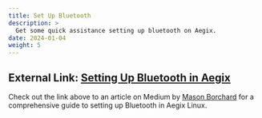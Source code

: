 ```yaml
---
title: Set Up Bluetooth
description: >
  Get some quick assistance setting up bluetooth on Aegix.
date: 2024-01-04
weight: 5
---
```


## External Link: [Setting Up Bluetooth in Aegix](https://medium.com/@console.log_hello_uranus/setting-up-bluetooth-on-artix-linux-with-runit-a-comprehensive-guide-fb7b460384d3)

Check out the link above to an article on Medium by [Mason Borchard](https://medium.com/@console.log_hello_uranus) for a comprehensive guide to setting up Bluetooth in Aegix Linux.
